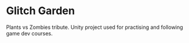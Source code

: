 # Glitch Garden
Plants vs Zombies tribute. Unity project used for practising and following game dev courses.

